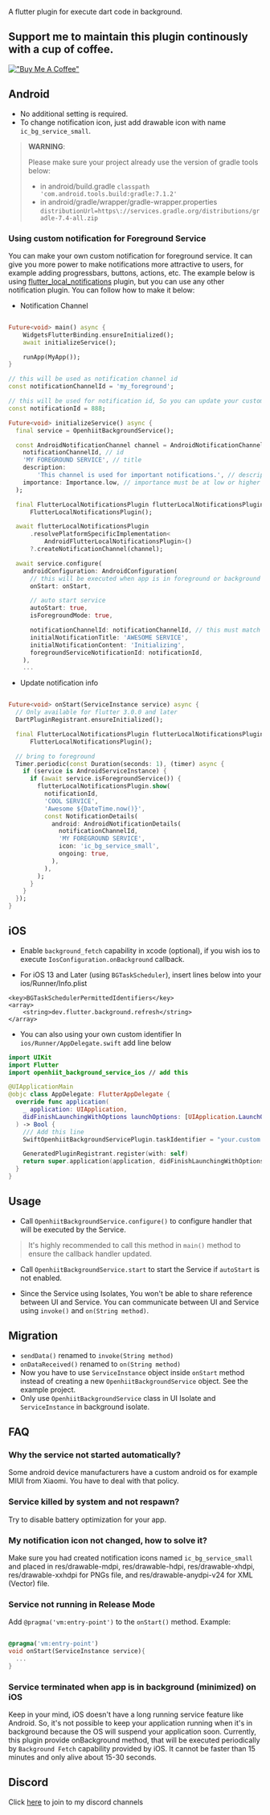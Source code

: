 A flutter plugin for execute dart code in background.

## Support me to maintain this plugin continously with a cup of coffee.

[!["Buy Me A Coffee"](https://www.buymeacoffee.com/assets/img/custom_images/orange_img.png)](https://www.buymeacoffee.com/a-mabe)

## Android

- No additional setting is required.
- To change notification icon, just add drawable icon with name `ic_bg_service_small`.

> **WARNING**:
>
> Please make sure your project already use the version of gradle tools below:
> - in android/build.gradle ```classpath 'com.android.tools.build:gradle:7.1.2'```
> - in android/gradle/wrapper/gradle-wrapper.properties ```distributionUrl=https\://services.gradle.org/distributions/gradle-7.4-all.zip```

### Using custom notification for Foreground Service
You can make your own custom notification for foreground service. It can give you more power to make notifications more attractive to users, for example adding progressbars, buttons, actions, etc. The example below is using [flutter_local_notifications](https://pub.dev/packages/flutter_local_notifications) plugin, but you can use any other notification plugin. You can follow how to make it below:

- Notification Channel
```dart

Future<void> main() async {
    WidgetsFlutterBinding.ensureInitialized();
    await initializeService();

    runApp(MyApp());
}

// this will be used as notification channel id
const notificationChannelId = 'my_foreground';

// this will be used for notification id, So you can update your custom notification with this id.
const notificationId = 888;

Future<void> initializeService() async {
  final service = OpenhiitBackgroundService();

  const AndroidNotificationChannel channel = AndroidNotificationChannel(
    notificationChannelId, // id
    'MY FOREGROUND SERVICE', // title
    description:
        'This channel is used for important notifications.', // description
    importance: Importance.low, // importance must be at low or higher level
  );

  final FlutterLocalNotificationsPlugin flutterLocalNotificationsPlugin =
      FlutterLocalNotificationsPlugin();

  await flutterLocalNotificationsPlugin
      .resolvePlatformSpecificImplementation<
          AndroidFlutterLocalNotificationsPlugin>()
      ?.createNotificationChannel(channel);

  await service.configure(
    androidConfiguration: AndroidConfiguration(
      // this will be executed when app is in foreground or background in separated isolate
      onStart: onStart,

      // auto start service
      autoStart: true,
      isForegroundMode: true,

      notificationChannelId: notificationChannelId, // this must match with notification channel you created above.
      initialNotificationTitle: 'AWESOME SERVICE',
      initialNotificationContent: 'Initializing',
      foregroundServiceNotificationId: notificationId,
    ),
    ...
```

- Update notification info

```dart

Future<void> onStart(ServiceInstance service) async {
  // Only available for flutter 3.0.0 and later
  DartPluginRegistrant.ensureInitialized();

  final FlutterLocalNotificationsPlugin flutterLocalNotificationsPlugin =
      FlutterLocalNotificationsPlugin();

  // bring to foreground
  Timer.periodic(const Duration(seconds: 1), (timer) async {
    if (service is AndroidServiceInstance) {
      if (await service.isForegroundService()) {
        flutterLocalNotificationsPlugin.show(
          notificationId,
          'COOL SERVICE',
          'Awesome ${DateTime.now()}',
          const NotificationDetails(
            android: AndroidNotificationDetails(
              notificationChannelId,
              'MY FOREGROUND SERVICE',
              icon: 'ic_bg_service_small',
              ongoing: true,
            ),
          ),
        );
      }
    }
  });
}
```

## iOS

- Enable `background_fetch` capability in xcode (optional), if you wish ios to execute `IosConfiguration.onBackground` callback.

- For iOS 13 and Later (using `BGTaskScheduler`), insert lines below into your ios/Runner/Info.plist

```plist
<key>BGTaskSchedulerPermittedIdentifiers</key>
<array>
    <string>dev.flutter.background.refresh</string>
</array>
```

- You can also using your own custom identifier
In `ios/Runner/AppDelegate.swift` add line below

```swift
import UIKit
import Flutter
import openhiit_background_service_ios // add this

@UIApplicationMain
@objc class AppDelegate: FlutterAppDelegate {
  override func application(
    _ application: UIApplication,
    didFinishLaunchingWithOptions launchOptions: [UIApplication.LaunchOptionsKey: Any]?
  ) -> Bool {
    /// Add this line
    SwiftOpenhiitBackgroundServicePlugin.taskIdentifier = "your.custom.task.identifier"

    GeneratedPluginRegistrant.register(with: self)
    return super.application(application, didFinishLaunchingWithOptions: launchOptions)
  }
}
```

## Usage

- Call `OpenhiitBackgroundService.configure()` to configure handler that will be executed by the Service.

> It's highly recommended to call this method in `main()` method to ensure the callback handler updated.

- Call `OpenhiitBackgroundService.start` to start the Service if `autoStart` is not enabled.

- Since the Service using Isolates, You won't be able to share reference between UI and Service. You can communicate between UI and Service using `invoke()` and `on(String method)`.

## Migration

- `sendData()` renamed to `invoke(String method)`
- `onDataReceived()` renamed to `on(String method)`
- Now you have to use `ServiceInstance` object inside `onStart` method instead of creating a new `OpenhiitBackgroundService` object. See the example project.
- Only use `OpenhiitBackgroundService` class in UI Isolate and `ServiceInstance` in background isolate.
## FAQ

### Why the service not started automatically?

Some android device manufacturers have a custom android os for example MIUI from Xiaomi. You have to deal with that policy.

### Service killed by system and not respawn?

Try to disable battery optimization for your app.

### My notification icon not changed, how to solve it?

Make sure you had created notification icons named `ic_bg_service_small` and placed in res/drawable-mdpi, res/drawable-hdpi, res/drawable-xhdpi, res/drawable-xxhdpi for PNGs file, and res/drawable-anydpi-v24 for XML (Vector) file.

### Service not running in Release Mode

Add `@pragma('vm:entry-point')` to the `onStart()` method.
Example:

```dart

@pragma('vm:entry-point')
void onStart(ServiceInstance service){
  ...
}
```

### Service terminated when app is in background (minimized) on iOS

Keep in your mind, iOS doesn't have a long running service feature like Android. So, it's not possible to keep your application running when it's in background because the OS will suspend your application soon. Currently, this plugin provide onBackground method, that will be executed periodically by `Background Fetch` capability provided by iOS. It cannot be faster than 15 minutes and only alive about 15-30 seconds.

## Discord

Click [here](https://discord.gg/aqk6JjBm) to join to my discord channels